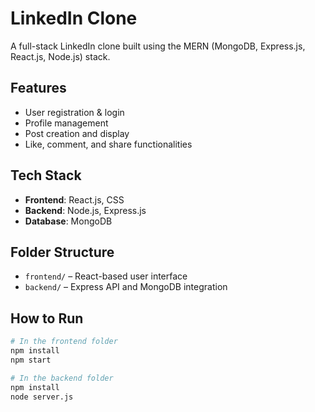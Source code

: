 # LinkedIn Clone

A full-stack LinkedIn clone built using the MERN (MongoDB, Express.js, React.js, Node.js) stack.

## Features

- User registration & login
- Profile management
- Post creation and display
- Like, comment, and share functionalities

## Tech Stack

- **Frontend**: React.js, CSS
- **Backend**: Node.js, Express.js
- **Database**: MongoDB

## Folder Structure

- `frontend/` – React-based user interface
- `backend/` – Express API and MongoDB integration

## How to Run

```bash
# In the frontend folder
npm install
npm start

# In the backend folder
npm install
node server.js
